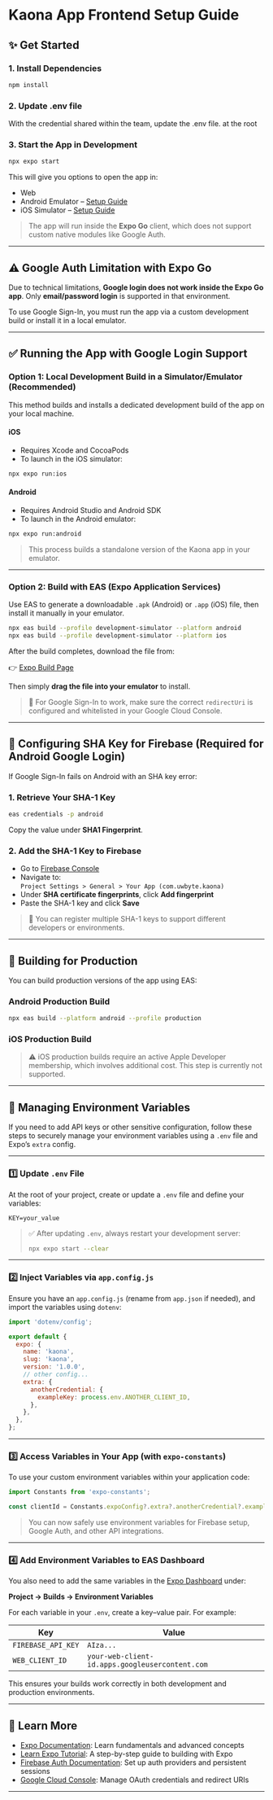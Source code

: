 # Kaona App Frontend Setup Guide

## ✨ Get Started

### 1. Install Dependencies

```bash
npm install
```

### 2. Update .env file

With the credential shared within the team, update the .env file. at the root 

### 3. Start the App in Development

```bash
npx expo start
```

This will give you options to open the app in:

- Web
- Android Emulator – [Setup Guide](https://docs.expo.dev/workflow/android-studio-emulator/)
- iOS Simulator – [Setup Guide](https://docs.expo.dev/workflow/ios-simulator/)

> The app will run inside the **Expo Go** client, which does not support custom native modules like Google Auth.

---

## ⚠️ Google Auth Limitation with Expo Go

Due to technical limitations, **Google login does not work inside the Expo Go app**. Only **email/password login** is supported in that environment.

To use Google Sign-In, you must run the app via a custom development build or install it in a local emulator.

---

## ✅ Running the App with Google Login Support

### Option 1: Local Development Build in a Simulator/Emulator (Recommended)

This method builds and installs a dedicated development build of the app on your local machine.

#### iOS
- Requires Xcode and CocoaPods
- To launch in the iOS simulator:

```bash
npx expo run:ios
```

#### Android
- Requires Android Studio and Android SDK
- To launch in the Android emulator:

```bash
npx expo run:android
```

> This process builds a standalone version of the Kaona app in your emulator.

---

### Option 2: Build with EAS (Expo Application Services)

Use EAS to generate a downloadable `.apk` (Android) or `.app` (iOS) file, then install it manually in your emulator.

```bash
npx eas build --profile development-simulator --platform android
npx eas build --profile development-simulator --platform ios
```

After the build completes, download the file from:

👉 [Expo Build Page](https://expo.dev/accounts/uwbyte/projects/kaona/builds)

Then simply **drag the file into your emulator** to install.

> 🔁 For Google Sign-In to work, make sure the correct `redirectUri` is configured and whitelisted in your Google Cloud Console.

---

## 🔐 Configuring SHA Key for Firebase (Required for Android Google Login)

If Google Sign-In fails on Android with an SHA key error:

### 1. Retrieve Your SHA-1 Key

```bash
eas credentials -p android
```

Copy the value under **SHA1 Fingerprint**.

### 2. Add the SHA-1 Key to Firebase

- Go to [Firebase Console](https://console.firebase.google.com/)
- Navigate to:  
  `Project Settings > General > Your App (com.uwbyte.kaona)`
- Under **SHA certificate fingerprints**, click **Add fingerprint**
- Paste the SHA-1 key and click **Save**

> 🔀 You can register multiple SHA-1 keys to support different developers or environments.

---

## 🚀 Building for Production

You can build production versions of the app using EAS:

### Android Production Build
```bash
npx eas build --platform android --profile production
```

### iOS Production Build
> ⚠️ iOS production builds require an active Apple Developer membership, which involves additional cost. This step is currently not supported.

---

## 🔧 Managing Environment Variables

If you need to add API keys or other sensitive configuration, follow these steps to securely manage your environment variables using a `.env` file and Expo’s `extra` config.

---

### 1️⃣ Update `.env` File

At the root of your project, create or update a `.env` file and define your variables:

```env
KEY=your_value
```

> ✅ After updating `.env`, always restart your development server:
>
> ```bash
> npx expo start --clear
> ```

---

### 2️⃣ Inject Variables via `app.config.js`

Ensure you have an `app.config.js` (rename from `app.json` if needed), and import the variables using `dotenv`:

```js
import 'dotenv/config';

export default {
  expo: {
    name: 'kaona',
    slug: 'kaona',
    version: '1.0.0',
    // other config...
    extra: {
      anotherCredential: {
        exampleKey: process.env.ANOTHER_CLIENT_ID,
      },
    },
  },
};
```

---

### 3️⃣ Access Variables in Your App (with `expo-constants`)

To use your custom environment variables within your application code:

```ts
import Constants from 'expo-constants';

const clientId = Constants.expoConfig?.extra?.anotherCredential?.exampleKey;
```

> You can now safely use environment variables for Firebase setup, Google Auth, and other API integrations.

---

### 4️⃣ Add Environment Variables to EAS Dashboard

You also need to add the same variables in the [Expo Dashboard](https://expo.dev) under:

**Project → Builds → Environment Variables**

For each variable in your `.env`, create a key–value pair. For example:

| Key                | Value                                           |
| ------------------ | ----------------------------------------------- |
| `FIREBASE_API_KEY` | `AIza...`                                       |
| `WEB_CLIENT_ID`    | `your-web-client-id.apps.googleusercontent.com` |

This ensures your builds work correctly in both development and production environments.

---


## 📖 Learn More

- [Expo Documentation](https://docs.expo.dev/): Learn fundamentals and advanced concepts
- [Learn Expo Tutorial](https://docs.expo.dev/tutorial/introduction/): A step-by-step guide to building with Expo
- [Firebase Auth Documentation](https://firebase.google.com/docs/auth): Set up auth providers and persistent sessions
- [Google Cloud Console](https://console.cloud.google.com/apis/credentials): Manage OAuth credentials and redirect URIs

---

